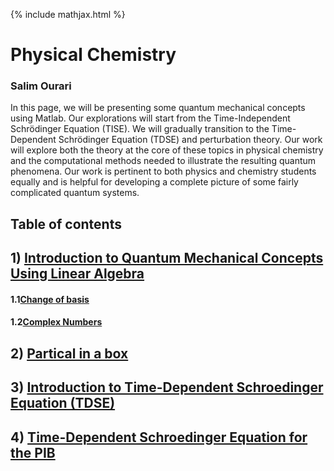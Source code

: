 {% include mathjax.html %}

#     **Physical Chemistry** 

### Salim Ourari

In this page, we will be presenting some quantum mechanical concepts using Matlab.
Our explorations will start from the Time-Independent Schrödinger Equation (TISE). We will gradually transition to the Time-Dependent Schrödinger Equation (TDSE) and perturbation theory. 
Our work will explore both the theory at the core of these topics in physical chemistry and the computational methods needed to illustrate the resulting quantum phenomena.
Our work is pertinent to both physics and chemistry students equally and is helpful for developing a complete picture of some fairly complicated quantum systems. 


## Table of contents

## $1)$ [Introduction to Quantum Mechanical Concepts Using Linear Algebra](/.Introduction.md)

#### 1.1[Change of basis](/.ChangeofBasis.md)
#### 1.2[Complex Numbers](/.complexnumbers.md)
     
## $2)$ [Partical in a box](/.PIB.md)

## $3)$ [Introduction to Time-Dependent Schroedinger Equation (TDSE)](/.TDSE1.md)

## $4)$ [Time-Dependent Schroedinger Equation for the PIB](/.TDSE2.md)


